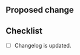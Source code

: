 ## Proposed change

<!--
  Please give us the big picture of your change.
-->

## Checklist

<!--
  In case your pull request goes to master, please have a look at the following checklist. Otherwise feel free to remove this chapter.
  Put an 'x' in the boxes that apply.
-->

- [ ] Changelog is updated.
